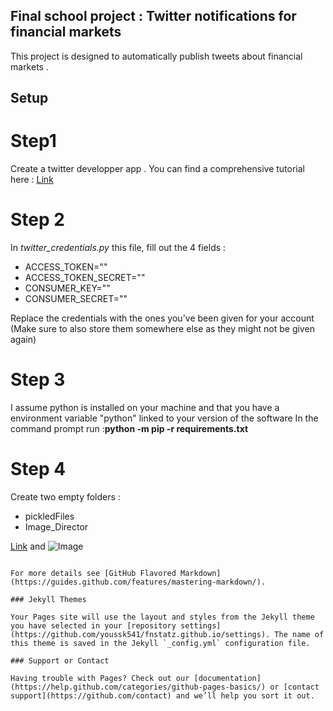 ## Final school project : Twitter notifications for financial markets 

This project is designed to automatically publish tweets about financial markets . 


## Setup

# Step1

Create a twitter developper app . You can find a comprehensive tutorial here : [Link](https://www.youtube.com/watch?v=2o_qt9cXicM)

# Step 2

In  _twitter_credentials.py_ this file, fill out the 4 fields : 

- ACCESS_TOKEN=""
- ACCESS_TOKEN_SECRET=""
- CONSUMER_KEY=""
- CONSUMER_SECRET=""

Replace the credentials with the ones you've been given for your account (Make sure to also store them somewhere else as they might not be given again)

# Step 3

I assume python is installed on your machine and that you have a environment variable "python" linked to your version of the software
In the command prompt run :**python -m pip -r requirements.txt**

# Step 4

Create two empty folders :

- pickledFiles
- Image_Director

[Link](url) and ![Image](src)
```

For more details see [GitHub Flavored Markdown](https://guides.github.com/features/mastering-markdown/).

### Jekyll Themes

Your Pages site will use the layout and styles from the Jekyll theme you have selected in your [repository settings](https://github.com/youssk541/fnstatz.github.io/settings). The name of this theme is saved in the Jekyll `_config.yml` configuration file.

### Support or Contact

Having trouble with Pages? Check out our [documentation](https://help.github.com/categories/github-pages-basics/) or [contact support](https://github.com/contact) and we’ll help you sort it out.
